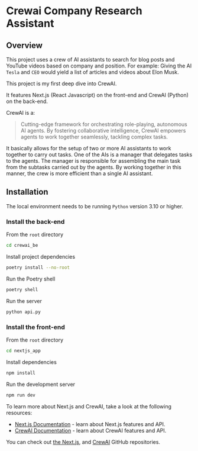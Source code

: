 # Crewai Company Research Assistant

## Overview

This project uses a crew of AI assistants to search for blog posts and YouTube videos based on company and position. For example: Giving the AI `Tesla` and `CEO` would yield a list of articles and videos about Elon Musk.

This project is my first deep dive into CrewAI.

It features Next.js (React Javascript) on the front-end and CrewAI (Python) on the back-end.

CrewAI is a:

> Cutting-edge framework for orchestrating role-playing, autonomous AI agents. By fostering collaborative intelligence, CrewAI empowers agents to work together seamlessly, tackling complex tasks.

It basically allows for the setup of two or more AI assistants to work together to carry out tasks. One of the AIs is a manager that delegates tasks to the agents. The manager is responsible for assembling the main task from the subtasks carried out by the agents. By working together in this manner, the crew is more efficient than a single AI assistant.

## Installation

The local environment needs to be running `Python` version 3.10 or higher.

### Install the back-end

From the `root` directory

```bash
cd crewai_be
```

Install project dependencies

```bash
poetry install --no-root
```

Run the Poetry shell

```bash
poetry shell
```

Run the server

```bash
python api.py
```

### Install the front-end

From the `root` directory

```bash
cd nextjs_app
```

Install dependencies

```bash
npm install
```

Run the development server

```bash
npm run dev
```

To learn more about Next.js and CrewAI, take a look at the following resources:

-   [Next.js Documentation](https://nextjs.org/docs) - learn about Next.js features and API.
-   [CrewAI Documentation](https://docs.crewai.com/) - learn about CrewAI features and API.

You can check out [the Next.js](https://github.com/vercel/next.js/), and [CrewAI](https://github.com/joaomdmoura/crewai) GitHub repositories.
